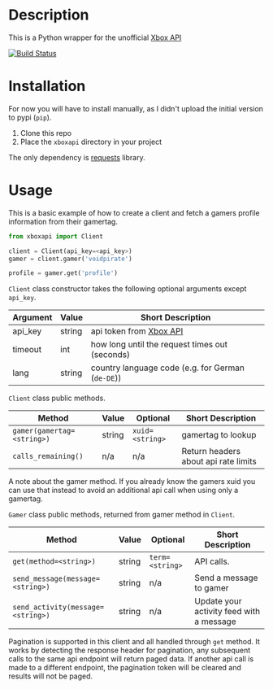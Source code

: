 # Description #

This is a Python wrapper for the unofficial [Xbox API](https://xboxapi.com)

[![Build Status](https://travis-ci.org/xboxapi/Python-Wrapper.svg?branch=master)](https://travis-ci.org/xboxapi/Python-Wrapper)

# Installation #
For now you will have to install manually, as I didn't upload the initial version to pypi (`pip`).

1. Clone this repo
2. Place the `xboxapi` directory in your project

The only dependency is [requests](https://github.com/kennethreitz/requests) library.

# Usage #

This is a basic example of how to create a client and fetch a gamers profile information from their gamertag.

```python
from xboxapi import Client

client = Client(api_key=<api_key>)
gamer = client.gamer('voidpirate')

profile = gamer.get('profile')
```

`Client` class constructor takes the following optional arguments except `api_key`.

| Argument | Value | Short Description |
|---       |---    |---                |
| api_key        | string  | api token from [Xbox API](https://xboxapi.com)    |
| timeout        | int     | how long until the request times out (seconds)    |
| lang           | string  | country language code (e.g. for German (`de-DE`)) |


`Client` class public methods.

| Method | Value | Optional | Short Description |
|---       |---    |---              |---       |
| `gamer(gamertag=<string>)`        | string  | `xuid=<string>` | gamertag to lookup |
| `calls_remaining()` | n/a | n/a | Return headers about api rate limits |

A note about the gamer method. If you already know the gamers xuid you can use that instead to avoid an additional api call when using only a gamertag.

`Gamer` class public methods, returned from gamer method in `Client`.

| Method | Value | Optional | Short Description |
|---       |---    |---              |---       |
| `get(method=<string>)`        | string  | `term=<string>` | API calls. |
| `send_message(message=<string>)` | string | n/a | Send a message to gamer |
| `send_activity(message=<string>)` | string | n/a | Update your activity feed with a message |

Pagination is supported in this client and all handled through `get` method. It works by detecting the response header for pagination, any subsequent calls to the same api endpoint will return paged data. If another api call is made to a different endpoint, the pagination token will be cleared and results will not be paged.